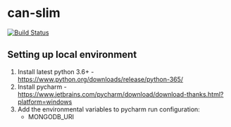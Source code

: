 # can-slim
[![Build Status](https://travis-ci.org/yck13/can-slim.svg?branch=master)](https://travis-ci.org/yck13/can-slim)

## Setting up local environment
1. Install latest python 3.6+ - https://www.python.org/downloads/release/python-365/
2. Install pycharm - https://www.jetbrains.com/pycharm/download/download-thanks.html?platform=windows
3. Add the environmental variables to pycharm run configuration:
   - MONGODB_URI
